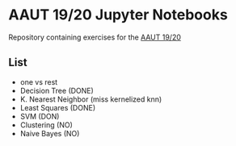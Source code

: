 # AAUT 19/20 Jupyter Notebooks
Repository containing  exercises for the [AAUT 19/20](http://magistrale.educ.di.unito.it/index.php/offerta-formativa/insegnamenti/elenco-completo/elenco-completo/scheda-insegnamento?cod=INF0091&codA=&year=2019&orienta=XH)  

## List
* one vs rest 
* Decision Tree (DONE)
* K. Nearest Neighbor (miss kernelized knn)
* Least Squares (DONE)
* SVM (DON)
* Clustering (NO)
* Naive Bayes (NO)
